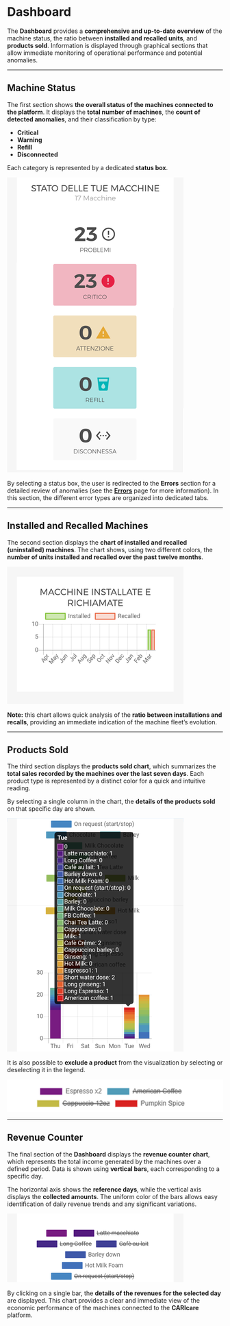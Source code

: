 # Dashboard

The **Dashboard** provides a **comprehensive and up-to-date overview** of the machine status, the ratio between **installed and recalled units**, and **products sold**.
Information is displayed through graphical sections that allow immediate monitoring of operational performance and potential anomalies.

---

## Machine Status

The first section shows **the overall status of the machines connected to the platform**.
It displays the **total number of machines**, the **count of detected anomalies**, and their classification by type:

* **Critical**
* **Warning**
* **Refill**
* **Disconnected**

Each category is represented by a dedicated **status box**.

<kbd>![Machine Status](_images/dashboard-stato-3.png)</kbd>

By selecting a status box, the user is redirected to the **Errors** section for a detailed review of anomalies (see the [**Errors**](https://carimali.github.io/wiki/#/docs-en/errors) page for more information).
In this section, the different error types are organized into dedicated tabs.

---

## Installed and Recalled Machines

The second section displays the **chart of installed and recalled (uninstalled) machines**.
The chart shows, using two different colors, the **number of units installed and recalled over the past twelve months**.

<kbd>![Installed and Recalled Machines](_images/dashboard-macchine-installate-e-richiamate.png)</kbd>

**Note:** this chart allows quick analysis of the **ratio between installations and recalls**, providing an immediate indication of the machine fleet’s evolution.

---

## Products Sold

The third section displays the **products sold chart**, which summarizes the **total sales recorded by the machines over the last seven days**.
Each product type is represented by a distinct color for a quick and intuitive reading.

By selecting a single column in the chart, the **details of the products sold** on that specific day are shown.

<kbd>![Product Sales Details](_images/dashboard-prodotti-venduti01.png)</kbd>

It is also possible to **exclude a product** from the visualization by selecting or deselecting it in the legend.

<kbd>![Exclude Beverages Dashboard](_images/dashboard-escludi-bevande.png)</kbd>

---

## Revenue Counter

The final section of the **Dashboard** displays the **revenue counter chart**, which represents the total income generated by the machines over a defined period.
Data is shown using **vertical bars**, each corresponding to a specific day.

The horizontal axis shows the **reference days**, while the vertical axis displays the **collected amounts**.
The uniform color of the bars allows easy identification of daily revenue trends and any significant variations.

<kbd>![Revenue Counter](_images/dashboard-escludi.png)</kbd>

By clicking on a single bar, the **details of the revenues for the selected day** are displayed.
This chart provides a clear and immediate view of the economic performance of the machines connected to the **CARIcare** platform.
